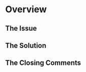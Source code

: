 # Overview

<!-- Describe the overall purpose of this pull request -->

## The Issue

<!-- Describe the issue you are trying to solve -->

## The Solution

<!-- Describe your proposed solution to the issue -->

## The Closing Comments

<!-- Add anything else here -->
